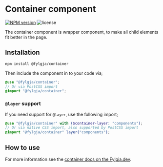# Container component

[![NPM version](https://img.shields.io/npm/v/@fylgja/container)](https://www.npmjs.org/package/@fylgja/container)
![license](https://img.shields.io/github/license/fylgja/fylgja)

The container component is wrapper component,
to make all child elements fit better in the page.

## Installation

```bash
npm install @fylgja/container
```

Then include the component in to your code via;

```scss
@use "@fylgja/container";
// Or via PostCSS import
@import "@fylgja/container";
```

### `@layer` support

If you need support for `@layer`,
use the following import;

```scss
@use "@fylgja/container" with ($container-layer: "components");
// Or via native CSS import, also supported by PostCSS import
@import "@fylgja/container" layer("components");
```

## How to use

For more information see the [container docs on the Fylgja.dev](https://fylgja.dev/components/container/).
